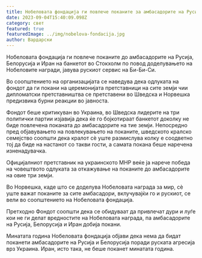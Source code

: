 ```yaml
---
title: Нобеловата фондација ги повлече поканите за амбасадорите на Русија и Белорусија
date: 2023-09-04T15:40:09.098Z
category: свет
featured: true
featuredImage: ../img/nobelova-fondacija.jpg
author: Вардарски
---
```

Нобеловата фондација ги повлече поканите до амбасадорите на Русија, Белорусија и Иран на банкетот во Стокхолм по повод доделувањето на Нобеловите награди, јавува рускиот сервис на Би-Би-Си.

Во соопштението на организацијата се наведува дека одлуката на фондот да ги покани на церемонијата претставници на сите земји чии дипломатски претставништва се претставени во Шведска и Норвешка предизвика бурни реакции во јавноста.

Фондот беше критикуван во Украина, во Шведска лидерите на три политички партии изјавија дека ќе го бојкотираат банкетот доколку не биде повлечена поканата до амбасадорите на тие земји. Непосредно пред објавувањето на повлекувањето на поканите, шведското кралско семејство соопшти дека кралот сè уште размислува колку е соодветно тој да биде на настанот со такви гости, а самата покана беше наречена изненадувачка.

Официјалниот претставник на украинското МНР веќе ја нарече победа на човештвото одлуката за откажување на поканите до амбасадорите на овие три земји.

Во Норвешка, каде што се доделува Нобеловата награда за мир, сè уште важат поканите за сите амбасадори, вклучувајќи го и рускиот, се вели во соопштението на Нобеловата фондација.

Претходно Фондот соопшти дека се обидуваат да привлечат дури и луѓе кои не ги делат вредностите на Нобеловата награда, па амбасадорите на Русија, Белорусија и Иран добија покани.

Минатата година Нобеловата фондација објави дека нема да бидат поканети амбасадорите на Русија и Белорусија поради руската агресија врз Украина. Иран, исто така, не беше поканет минатата година.